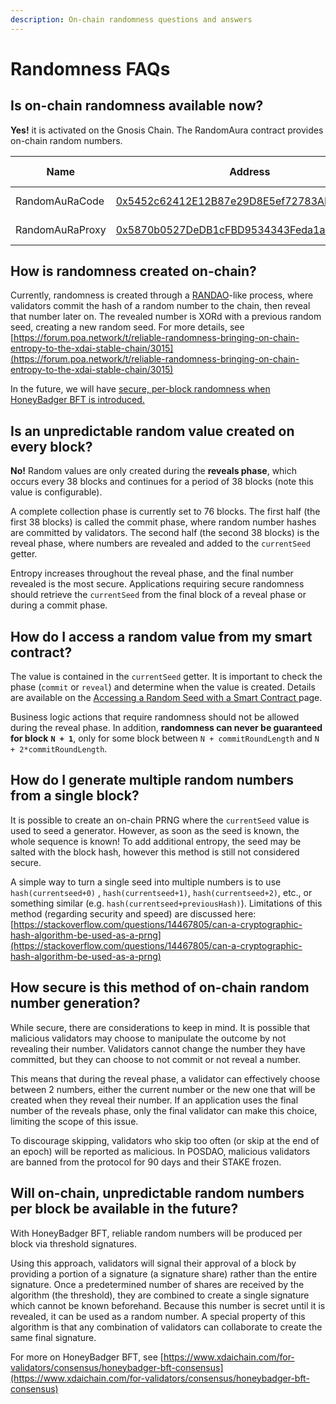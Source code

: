 ```yaml
---
description: On-chain randomness questions and answers
---
```


# Randomness FAQs

## Is on-chain randomness available now? <a href="#is-on-chain-randomness-available-now" id="is-on-chain-randomness-available-now"></a>

**Yes!** it is activated on the Gnosis Chain. The RandomAura contract provides on-chain random numbers.

| Name            | Address                                                                                                                                           | Last Update |
| --------------- | ------------------------------------------------------------------------------------------------------------------------------------------------- | ----------- |
| RandomAuRaCode  | [0x5452c62412E12B87e29D8E5ef72783ADE4de93a4](https://blockscout.com/xdai/mainnet/address/0x5452c62412E12B87e29D8E5ef72783ADE4de93a4/transactions) | June 2021   |
| RandomAuRaProxy | [0x5870b0527DeDB1cFBD9534343Feda1a41Ce47766](https://blockscout.com/xdai/mainnet/address/0x5870b0527DeDB1cFBD9534343Feda1a41Ce47766/transactions) | June 2021   |

## How is randomness created on-chain? <a href="#how-is-randomness-created-on-chain" id="how-is-randomness-created-on-chain"></a>

Currently, randomness is created through a [RANDAO](https://github.com/randao/randao)-like process, where validators commit the hash of a random number to the chain, then reveal that number later on. The revealed number is XORd with a previous random seed, creating a new random seed. For more details, see [https://forum.poa.network/t/reliable-randomness-bringing-on-chain-entropy-to-the-xdai-stable-chain/3015](https://forum.poa.network/t/reliable-randomness-bringing-on-chain-entropy-to-the-xdai-stable-chain/3015)​

In the future, we will have [secure, per-block randomness when HoneyBadger BFT is introduced.](https://www.poa.network/for-developers/on-chain-random-numbers/randomness-faqs#will-on-chain-unpredictable-random-numbers-per-block-be-available-in-the-future)​

## Is an unpredictable random value created on every block? <a href="#is-an-unpredictable-random-value-created-on-every-block" id="is-an-unpredictable-random-value-created-on-every-block"></a>

**No!** Random values are only created during the **reveals phase**, which occurs every 38 blocks and continues for a period of 38 blocks (note this value is configurable).

A complete collection phase is currently set to 76 blocks. The first half (the first 38 blocks) is called the commit phase, where random number hashes are committed by validators. The second half (the second 38 blocks) is the reveal phase, where numbers are revealed and added to the `currentSeed` getter.

Entropy increases throughout the reveal phase, and the final number revealed is the most secure. Applications requiring secure randomness should retrieve the `currentSeed` from the final block of a reveal phase or during a commit phase.

## How do I access a random value from my smart contract? <a href="#how-do-i-access-a-random-value-from-my-smart-contract" id="how-do-i-access-a-random-value-from-my-smart-contract"></a>

The value is contained in the `currentSeed` getter. It is important to check the phase (`commit` or `reveal`) and determine when the value is created. Details are available on the [Accessing a Random Seed with a Smart Contract ](accessing-a-random-seed-with-a-smart-contract.md)page.

Business logic actions that require randomness should not be allowed during the reveal phase. In addition, **randomness can never be guaranteed for block** **`N + 1`**, only for some block between `N + commitRoundLength` and `N + 2*commitRoundLength`.

## How do I generate multiple random numbers from a single block? <a href="#how-do-i-generate-multiple-random-numbers-from-a-single-block" id="how-do-i-generate-multiple-random-numbers-from-a-single-block"></a>

It is possible to create an on-chain PRNG where the `currentSeed` value is used to seed a generator. However, as soon as the seed is known, the whole sequence is known! To add additional entropy, the seed may be salted with the block hash, however this method is still not considered secure.

&#x20;A simple way to turn a single seed into multiple numbers is to use `hash(currentseed+0)` , `hash(currentseed+1)`, `hash(currentseed+2)`, etc., or something similar (e.g. `hash(currentseed+previousHash)`). Limitations of this method (regarding security and speed) are discussed here: [https://stackoverflow.com/questions/14467805/can-a-cryptographic-hash-algorithm-be-used-as-a-prng](https://stackoverflow.com/questions/14467805/can-a-cryptographic-hash-algorithm-be-used-as-a-prng)​

## How secure is this method of on-chain random number generation? <a href="#how-secure-is-this-method-of-on-chain-random-number-generation" id="how-secure-is-this-method-of-on-chain-random-number-generation"></a>

While secure, there are considerations to keep in mind. It is possible that malicious validators may choose to manipulate the outcome by not revealing their number. Validators cannot change the number they have committed, but they can choose to not commit or not reveal a number.

This means that during the reveal phase, a validator can effectively choose between 2 numbers, either the current number or the new one that will be created when they reveal their number. If an application uses the final number of the reveals phase, only the final validator can make this choice, limiting the scope of this issue.

To discourage skipping, validators who skip too often (or skip at the end of an epoch) will be reported as malicious. In POSDAO, malicious validators are banned from the protocol for 90 days and their STAKE frozen.&#x20;

## Will on-chain, unpredictable random numbers per block be available in the future? <a href="#will-on-chain-unpredictable-random-numbers-per-block-be-available-in-the-future" id="will-on-chain-unpredictable-random-numbers-per-block-be-available-in-the-future"></a>

With HoneyBadger BFT, reliable random numbers will be produced per block via threshold signatures.

Using this approach, validators will signal their approval of a block by providing a portion of a signature (a signature share) rather than the entire signature. Once a predetermined number of shares are received by the algorithm (the threshold), they are combined to create a single signature which cannot be known beforehand. Because this number is secret until it is revealed, it can be used as a random number. A special property of this algorithm is that any combination of validators can collaborate to create the same final signature.

For more on HoneyBadger BFT, see [https://www.xdaichain.com/for-validators/consensus/honeybadger-bft-consensus](https://www.xdaichain.com/for-validators/consensus/honeybadger-bft-consensus)
